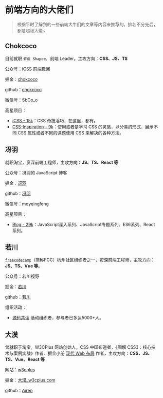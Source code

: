 # 前端方向的大佬们

> 根据平时了解到的一些前端大牛们的文章等内容来推荐的，排名不分先后，都是超级大佬~

## Chokcoco

目前就职 `虾皮 Shapee`，前端 Leader，主攻方向：**CSS、JS、TS**

公众号：iCSS 前端趣闻

掘金：[chokcoco](https://juejin.cn/user/2330620350437678)

github：[chokcoco](https://github.com/chokcoco)

微信号：SbCo_o

高星项目：

- [iCSS - 15k](https://github.com/chokcoco/iCSS)：CSS 奇技淫巧，在这里，都有。
- [CSS-Inspiration - 9k](https://github.com/chokcoco/CSS-Inspiration)：使用或者是学习 CSS 的灵感，以分类的形式，展示不同 CSS 属性或者不同的课题使用 CSS 来解决的各种方法。

## 冴羽

就职淘宝，资深前端工程师，主攻方向：**JS、TS、React 等**

公众号：冴羽的 JavaScript 博客

掘金：[冴羽](https://juejin.cn/user/712139234359182)

github：[冴羽](https://github.com/mqyqingfeng)

微信号：mqyqingfeng

高星项目：

- [Blog - 29k](https://github.com/mqyqingfeng/Blog)：JavaScript深入系列、JavaScript专题系列、ES6系列、React系列。

## 若川

[`freecodecamp`](https://learn.freecodecamp.one/)（简称FCC）杭州社区组织者之一，资深前端工程师，主攻方向：**JS、TS、Vue 等**。

公众号：若川视野

掘金：[若川](https://juejin.cn/user/1415826704971918)

github：[若川](https://github.com/lxchuan12)

组织活动：

- [源码共读](https://juejin.cn/pin/7005372623400435725) 活动组织者，参与者已多达5000+人。

## 大漠

曾就职于淘宝，W3CPlus 网站创始人，CSS 中国布道者，《图解 CSS3：核心技术与案例实战》作者、掘金小册 [现代 Web 布局](https://s.juejin.cn/ds/S2JbWm2/) 作者，主攻方向：**CSS、JS、TS、Vue、React 等**

网站：[w3cplus](https://www.w3cplus.com/)

掘金：[大漠_w3cplus.com](https://juejin.cn/user/1908407916041614)

github：[Airen](https://github.com/airen)

